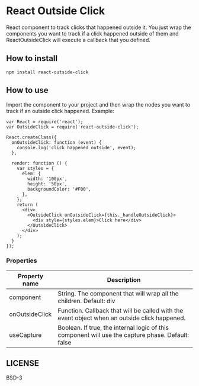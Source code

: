 # React Outside Click

React component to track clicks that happened outside it. You just wrap the components you want to track if a click happened outside of them and ReactOutsideClick will execute a callback that you defined.

## How to install

    npm install react-outside-click

## How to use

Import the component to your project and then wrap the nodes you want to track if an outside click happened. Example:

    var React = require('react');
    var OutsideClick = require('react-outside-click');

    React.createClass({
      onOutsideClick: function (event) {
        console.log('click happened outside', event);
      },

      render: function () {
        var styles = {
          elem: {
            width: '100px',
            height: '50px',
            backgroundColor: '#F00',
          },
        };
        return (
          <div>
            <OutsideClick onOutsideClick={this._handleOutsideClick}>
              <div style={styles.elem}>Click here</div>
            </OutsideClick>
          </div>
        );
      }
    });

### Properties

Property name | Description
------------- | -----------
component | String. The component that will wrap all the children. Default: div
onOutsideClick | Function. Callback that will be called with the event object when an outside click happened.
useCapture | Boolean. If true, the internal logic of this component will use the capture phase. Default: false

## LICENSE

BSD-3